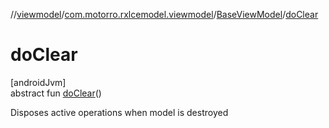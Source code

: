 //[viewmodel](../../../index.md)/[com.motorro.rxlcemodel.viewmodel](../index.md)/[BaseViewModel](index.md)/[doClear](do-clear.md)

# doClear

[androidJvm]\
abstract fun [doClear](do-clear.md)()

Disposes active operations when model is destroyed
